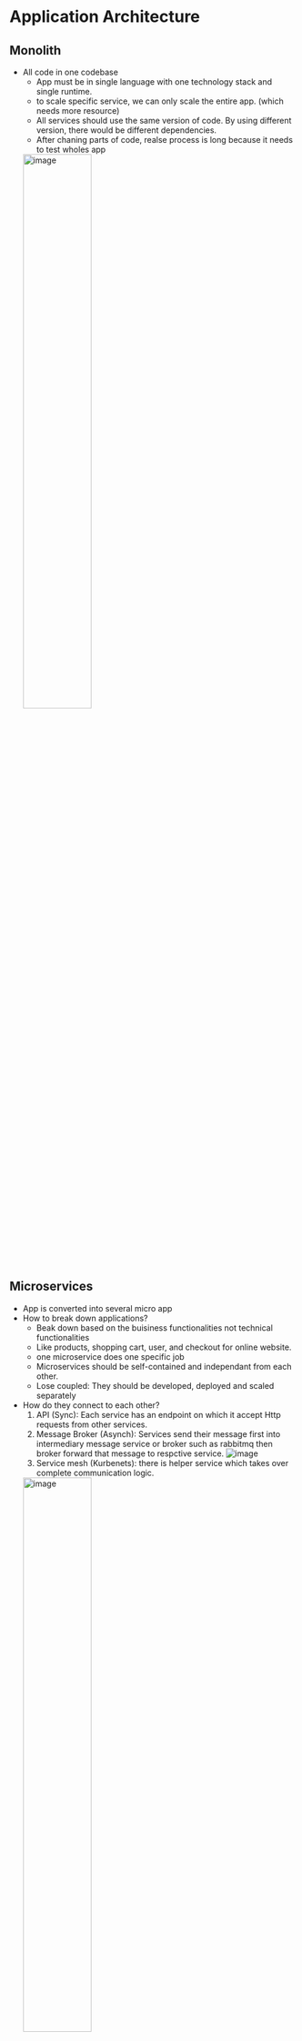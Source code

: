 # Application Architecture
## Monolith
* All code in one codebase
  * App must be in single language with one technology stack and single runtime.
  * to scale specific service, we can only scale the entire app. (which needs more resource)
  * All services should use the same version of code. By using different version, there would be different dependencies.
  * After chaning parts of code, realse process is long because it needs to test wholes app
   <img src="https://github.com/user-attachments/assets/249654d7-7e08-4ff3-b551-de6de8c20e38" alt="image" width="50%">



## Microservices
* App is converted into several micro app
* How to break down applications?
  * Beak down based on the buisiness functionalities not technical functionalities
  * Like products, shopping cart, user, and checkout for online website.
  * one microservice does one specific job
  * Microservices should be self-contained and independant from each other.
  * Lose coupled: They should be developed, deployed and scaled separately
* How do they connect to each other?
  1. API (Sync): Each service has an endpoint on which it accept Http requests from other services.
  2. Message Broker (Asynch): Services send their message first into intermediary message service or broker such as rabbitmq then broker forward that message to respctive service.
  ![image](https://github.com/user-attachments/assets/77e778ed-97f2-4d33-b870-a63dd963bc69)
  3. Service mesh (Kurbenets): there is helper service which takes over complete communication logic.
  <img src="https://github.com/user-attachments/assets/f5e2aef6-00dd-4d5c-95eb-3820e00d1e90" alt="image" width="50%">
* How to mange the code?
  * Monorepo: single repo for all project
    * Folders containe services
    * easier in management and deployment
    * Put shared code and libraries in root path to all use them
  * Polyrepo: separated git repo for each service 

### Kubernetes
* Chanlleges in microservices
  * Configuring communication between services > when which service is down
* Kubernetes is a tool to run microservies application easier
* It is for automating the deployment, scaling, and management of containerized applications.

